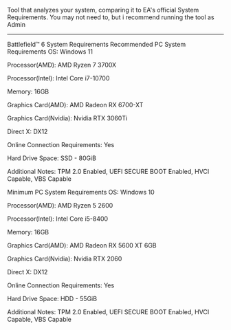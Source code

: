 Tool that analyzes your system, comparing it to EA's official System Requirements.
You may not need to, but i recommend running the tool as Admin
____________________________________________________________________________________

Battlefield™ 6 System Requirements
Recommended PC System Requirements
OS: Windows 11

Processor(AMD): AMD Ryzen 7 3700X

Processor(Intel): Intel Core i7-10700

Memory: 16GB

Graphics Card(AMD): AMD Radeon RX 6700-XT

Graphics Card(Nvidia): Nvidia RTX 3060Ti

Direct X: DX12

Online Connection Requirements: Yes

Hard Drive Space: SSD - 80GiB

Additional Notes: TPM 2.0 Enabled, UEFI SECURE BOOT Enabled, HVCI Capable, VBS Capable

Minimum PC System Requirements
OS: Windows 10

Processor(AMD): AMD Ryzen 5 2600

Processor(Intel): Intel Core i5-8400

Memory: 16GB

Graphics Card(AMD): AMD Radeon RX 5600 XT 6GB

Graphics Card(Nvidia): Nvidia RTX 2060

Direct X: DX12

Online Connection Requirements: Yes

Hard Drive Space: HDD - 55GiB

Additional Notes: TPM 2.0 Enabled, UEFI SECURE BOOT Enabled, HVCI Capable, VBS Capable
